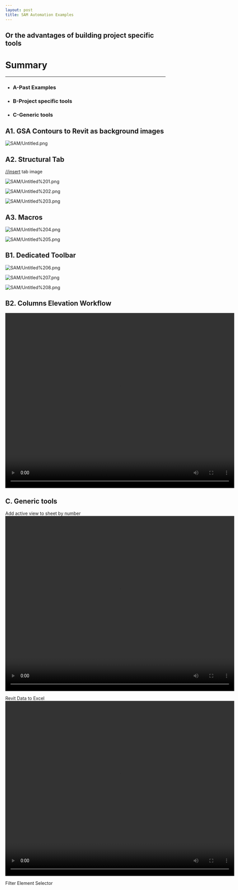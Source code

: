 ```yaml
---
layout: post
title: SAM Automation Examples
---
```


## Or the advantages of building project specific tools

# Summary
---

- ### A-Past Examples
- ### B-Project specific tools
- ### C-Generic tools


## A1. GSA Contours to Revit as background images

![SAM/Untitled.png](/images/SAM/Untitled.png)

## A2. Structural Tab

[//insert](//insert) tab image

![SAM/Untitled%201.png](/images/SAM/Untitled%201.png)

![SAM/Untitled%202.png](/images/SAM/Untitled%202.png)

![SAM/Untitled%203.png](/images/SAM/Untitled%203.png)

## A3. Macros

![SAM/Untitled%204.png](/images/SAM/Untitled%204.png)

![SAM/Untitled%205.png](/images/SAM/Untitled%205.png)

## B1. Dedicated Toolbar

![SAM/Untitled%206.png](/images/SAM/Untitled%206.png)

![SAM/Untitled%207.png](/images/SAM/Untitled%207.png)

![SAM/Untitled%208.png](/images/SAM/Untitled%208.png)

## B2. Columns Elevation Workflow

<video id="pelican-installation" class="video-js vjs-default-skin" controls preload="auto" width="720" height="550" data-setup="{}">
<source src="/videos/ColumnSchedule.mkv" type='video/mp4'></video>

## C. Generic tools

Add active view to sheet by number
<video id="pelican-installation" class="video-js vjs-default-skin" controls preload="auto" width="720" height="550" data-setup="{}">
<source src="/videos/AddViewToSheet.flv" type='video/flv'></video>

Revit Data to Excel
<video id="pelican-installation" class="video-js vjs-default-skin" controls preload="auto" width="720" height="550" data-setup="{}">
<source src="/videos/DatatoExcel.flv" type='video/flv'></video>

Filter Element Selector


